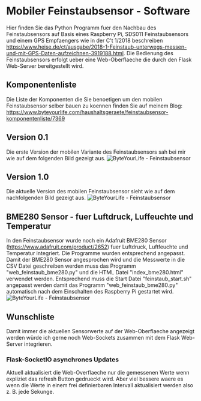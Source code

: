 # Mobiler Feinstaubsensor - Software
Hier finden Sie das Python Programm fuer den Nachbau des Feinstaubsensors auf Basis eines Raspberry Pi, SDS011 Feinstaubsensors und einem GPS Empfaengers wie in der C't 1/2018 beschreiben https://www.heise.de/ct/ausgabe/2018-1-Feinstaub-unterwegs-messen-und-mit-GPS-Daten-aufzeichnen-3919188.html. 
Die Bedienung des Feinstaubsensors erfolgt ueber eine Web-Oberflaeche die durch den Flask Web-Server bereitgestellt wird.
## Komponentenliste
Die Liste der Komponenten die Sie benoetigen um den mobilen Feinstaubsensor selber bauen zu koennen finden Sie auf meinem Blog: 
https://www.byteyourlife.com/haushaltsgeraete/feinstaubsensor-komponentenliste/7369

## Version 0.1
Die erste Version der mobilen Variante des Feinstaubsensors sah bei mir wie auf dem folgenden Bild gezeigt aus.
![ByteYourLife - Feinstaubsensor](https://www.byteyourlife.com/wp-content/uploads/2017/05/Mobiler_Feinstaubsensor_03-300x225.jpg)
## Version 1.0
Die aktuelle Version des mobilen Feinstaubsensor sieht wie auf dem nachfolgenden Bild gezeigt aus.
![ByteYourLife - Feinstaubsensor](https://www.byteyourlife.com/wp-content/uploads/2017/10/Feinstaubsensor_small-300x200.jpg)

## BME280 Sensor - fuer Luftdruck, Luffeuchte und Temperatur
In den Feinstaubsensor wurde noch ein Adafruit BME280 Sensor (https://www.adafruit.com/product/2652) fuer Luftdruck, Luftfeuchte und Temperatur integriert. Die Programme wurden entsprechend angepasst. Damit der BME280 Sensor angesprochen wird und die Messwerte in die CSV Datei geschreiben werden muss das Programm "web_feinstaub_bme280.py" und die HTML Datei "index_bme280.html" verwendet werden. Entsprechend muss die Start Datei "feinstaub_start.sh" angepasst werden damit das Programm "web_feinstaub_bme280.py" automatisch nach dem Einschalten des Raspberry Pi gestartet wird.
![ByteYourLife - Feinstaubsensor](https://www.byteyourlife.com/wp-content/uploads/2017/12/Raspberry_Pi_mobiler_Feinstaubsensor_BME280_macro-768x512.jpg)

## Wunschliste
Damit immer die aktuellen Sensorwerte auf der Web-Oberflaeche angezeigt werden würde ich gerne noch Web-Sockets zusammen mit dem Flask Web-Server integrieren.

### Flask-SocketIO asynchrones Updates
Aktuell aktualisiert die Web-Overflaeche nur die gemessenen Werte wenn expliziet das refresh Button gedrueckt wird. Aber viel bessere waere es wenn die Werte in einem frei definierbaren Intervall aktualisiert werden also z. B. jede Sekunge.
